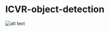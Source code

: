# ICVR-object-detection
![alt text](https://github.com/[MikeMACintosh]/[ICVR-object-detection]/blob/[main]/full_image.png?raw=true)
